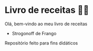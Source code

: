 # Livro de receitas :man_cook:
Olá, bem-vindo ao meu livro de receitas
 - Strogonoff de Frango

 Repositório feito para fins didáticos
 